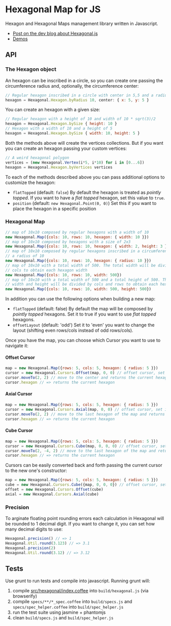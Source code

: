 # Hexagonal Map for JS

Hexagon and Hexagonal Maps management library written in Javascript.

- [Post on the dev blog about Hexagonal.js](http://dev.mikamai.com/post/93312455794/web-procedural-map-generation-part-3)
- [Demos](http://mikamai.github.io/hexagonal.js/demo.html)

## API

### The Hexagon object

An hexagon can be inscribed in a circle, so you can create one passing the
circumference radius and, optionally, the circumference center:

```javascript
// Regular hexagon inscribed in a circle with center in 5,5 and a radius of 10
hexagon = Hexagonal.Hexagon.byRadius 10, center: { x: 5, y: 5 }
```

You can create an hexagon with a given size:

```javascript
// Regular hexagon with a height of 10 and width of 10 * sqrt(3)/2
hexagon = Hexagonal.Hexagon.bySize { height: 10 }
// Hexagon with a width of 10 and a height of 5
hexagon = Hexagonal.Hexagon.bySize { width: 10, height: 5 }
```

Both the methods above will create the vertices collections.
But if you want you can create an hexagon passing your custom vertices:

```javascript
// A weird hexagonal polygon
vertices = (new Hexagonal.Vertex(i*5, i*10) for i in [0...6])
hexagon = Hexagonal.Hexagon.byVertices vertices
```

To each of the methods described above you can pass additional options to customize the hexagon:

- `flatTopped` (default: `false`) By default the hexagon is treated as _pointly topped_. If you want to have a _flat topped_ hexagon, set this value to `true`.
- `position` (default: `new Hexagonal.Point(0, 0)`) Set this if you want to place the hexagon in a specific position

### Hexagonal Map

```javascript
// map of 10x10 composed by regular hexagons with a width of 10
new Hexagonal.Map({cols: 10, rows: 10, hexagon: { width: 10 }})
// map of 10x10 composed by hexagons with a size of 2x3
new Hexagonal.Map({cols: 10, rows: 10, hexagon: { width: 2, height: 3 }})
// map of 10x10 composed by regular hexagons inscribed in a circumference with
// a radius of 10
new Hexagonal.Map({cols: 10, rows: 10, hexagon: { radius: 10 }})
// map of 10x10 with a total width of 500. The total width will be divided by
// cols to obtain each hexagon width
new Hexagonal.Map({cols: 10, rows: 10, width: 500})
// map of 10x10 with a total width of 500 and a total height of 500. The total
// width and height will be divided by cols and rows to obtain each hexagon size
new Hexagonal.Map({cols: 10, rows: 10, width: 500, height: 500})
```

In addition you can use the following options when building a new map:

- `flatTopped` (default: false) By default the map will be composed by _pointly topped_ hexagons. Set it to true if you want to use _flat topped_ hexagons.
- `offsetLayout` (default: 'odd') Set it to 'even' you want to change the layout (shifting even rows/cols instead of odd rows/cols).

Once you have the map, you can choose which Cursor you want to use to navigate it:

#### Offset Cursor

```javascript
map = new Hexagonal.Map({rows: 5, cols: 5, hexagon: { radius: 5 }})
cursor = new Hexagonal.Cursors.Offset(map, 0, 0) // offset cursor, set in 0,0 (first hexagon)
cursor.moveTo(2, 2) // move to the center and returns the current hexagon
cursor.hexagon // => returns the current hexagon
```

#### Axial Cursor

```javascript
map = new Hexagonal.Map({rows: 5, cols: 5, hexagon: { radius: 5 }})
cursor = new Hexagonal.Cursors.Axial(map, 0, 0) // offset cursor, set in 0,0 (map center)
cursor.moveTo(2, 2) // move to the last hexagon of the map and returns the current hexagon
cursor.hexagon // => returns the current hexagon
```

#### Cube Cursor

```javascript
map = new Hexagonal.Map({rows: 5, cols: 5, hexagon: { radius: 5 }})
cursor = new Hexagonal.Cursors.Cube(map, 0, 0, 0) // offset cursor, set in 0,0,0 (map center)
cursor.moveTo(2, -4, 2) // move to the last hexagon of the map and returns the current hexagon
cursor.hexagon // => returns the current hexagon
```

Cursors can be easily converted back and forth passing the current cursor to the new one's constructor:

```javascript
map = new Hexagonal.Map({rows: 5, cols: 5, hexagon: { radius: 5 }})
cube = new Hexagonal.Cursors.Cube({map, 0, 0, 0}) // offset cursor, set in 0,0,0 (map center)
offset = new Hexagonal.Cursors.Offset(cube)
axial = new Hexagonal.Cursors.Axial(cube)
```

### Precision

To arginate floating point rounding errors each calculation in Hexagonal will be
rounded to 1 decimal digit. If you want to change it, you can set how many decimal
digits to use:

```javascript
Hexagonal.precision() // => 1
Hexagonal.Util.round(3.123) // => 3.1
Hexagonal.precision(2)
Hexagonal.Util.round(3.12) // => 3.12
```

## Tests

Use grunt to run tests and compile into javascript. Running grunt will:

1. compile [src/hexagonal/index.coffee](src/hexagonal/index.coffee) into `build/hexagonal.js` (via browserify)
2. compile `specs/**/*_spec.coffee` into `build/specs.js` and `specs/spec_helper.coffee` into `build/spec_helper.js`
3. run the test suite using jasmine + phantomjs
4. clean `build/specs.js` and `build/spec_helper.js`
